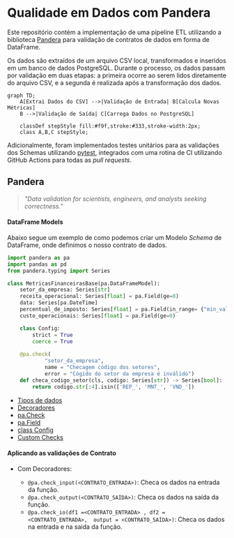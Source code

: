 # Qualidade em Dados com Pandera

Este repositório contém a implementação de uma pipeline ETL utilizando a biblioteca [Pandera](https://pandera.readthedocs.io/en/stable/) para validação de contratos de dados em forma de DataFrame.

Os dados são extraídos de um arquivo CSV local, transformados e inseridos em um banco de dados PostgreSQL. Durante o processo, os dados passam por validação em duas etapas: a primeira ocorre ao serem lidos diretamente do arquivo CSV, e a segunda é realizada após a transformação dos dados.

```mermaid
graph TD;
    A[Extrai Dados do CSV] -->|Validação de Entrada| B[Calcula Novas Métricas]
    B -->|Validação de Saída| C[Carrega Dados no PostgreSQL]

    classDef stepStyle fill:#f9f,stroke:#333,stroke-width:2px;
    class A,B,C stepStyle;

```

Adicionalmente, foram implementados testes unitários para as validações dos Schemas utilizando [pytest](https://docs.pytest.org/en/8.2.x/), integrados com uma rotina de CI utilizando GitHub Actions para todas as *pull requests*.

## Pandera

> *"Data validation for scientists, engineers, and analysts seeking correctness."*

#### DataFrame Models

Abaixo segue um exemplo de como podemos criar um Modelo *Schema* de DataFrame, onde definimos o nosso contrato de dados.

```python
import pandera as pa
import pandas as pd
from pandera.typing import Series

class MetricasFinanceirasBase(pa.DataFrameModel):
    setor_da_empresa: Series[str]
    receita_operacional: Series[float] = pa.Field(ge=0)
    data: Series[pa.DateTime] 
    percentual_de_imposto: Series[float] = pa.Field(in_range= {"min_value": 0, "max_value": 1})
    custo_operacionais: Series[float] = pa.Field(ge=0)

    class Config:
        strict = True
        coerce = True
    
    @pa.check(
            "setor_da_empresa", 
            name = "Checagem código dos setores",
            error = "Cógido do setor da empresa é inválido")
    def checa_codigo_setor(cls, codigo: Series[str]) -> Series[bool]:
        return codigo.str[:4].isin(['REP_', 'MNT_', 'VND_'])
```

- [Tipos de dados](https://pandera.readthedocs.io/en/stable/reference/dtypes.html#api-dtypes)
- [Decoradores](https://pandera.readthedocs.io/en/stable/reference/decorators.html)
- [pa.Check](https://pandera.readthedocs.io/en/stable/reference/generated/pandera.api.checks.Check.html#pandera.api.checks.Check)
- [pa.Field](https://pandera.readthedocs.io/en/stable/reference/generated/pandera.api.dataframe.model_components.Field.html)
- [class Config](https://pandera.readthedocs.io/en/stable/dataframe_models.html#config)
- [Custom Checks](https://pandera.readthedocs.io/en/stable/dataframe_models.html#custom-checks)

#### Aplicando as validações de Contrato

-  Com Decoradores:

    - `@pa.check_input(<CONTRATO_ENTRADA>)`: Checa os dados na entrada da função.
    - `@pa.check_output(<CONTRATO_SAÍDA>)`: Checa os dados na saída da função.
    - `@pa.check_io(df1 =<CONTRATO_ENTRADA> , df2 = <CONTRATO_ENTRADA>,  output = <CONTRATO_SAÍDA>)`: Checa os dados na entrada e na saida da função.